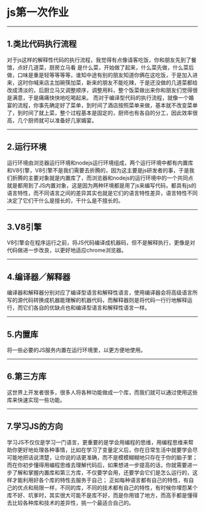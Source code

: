js第一次作业
==========
**********
1.类比代码执行流程
---------------
  对于js这样的解释性代码的执行流程，我觉得有点像请客吃饭，你和朋友先到了餐馆，点好几道菜，厨房立马看
  是什么菜，开始做了起来，什么菜先做，什么菜后做，口味是重是轻等等等等，谁知中途有别的朋友知道你俩在这吃饭，于是加入进来，这时你喊来店主加碗筷加菜，新来的朋友不能吃辣，于是还没做的几道菜都给改成清淡的，后厨立马又调整顺序，调整用料，整个饭菜做出来你和朋友们觉得很是满意，于是痛痛快快地吃喝起来。
  而对于编译型代码的执行流程，就像一个婚宴的流程，你事先确定好了菜单，到时间了酒店按照菜单来做，基本就不改变菜单了，到时间了就上菜，整个过程基本是固定的，厨师也有各自的分工，因此效率很高，几个厨师就可以准备好几家婚宴。
  ****************
2.运行环境
--------
  运行环境由浏览器运行环境和nodejs运行环境组成，两个运行环境中都有内置库和V8引擎，V8引擎不是我们需要去折腾的，因为这主要是js研发者的事，于是我们折腾的主要对象就是内置库了，而浏览器和nodejs的运行环境中的一个共同点就是都用到了JS内置对象，这是因为两种环境都是用了js来编写代码，都具有js的语言特性，而不同语言之间的差异其实也就是它们的语言特性差异，语言特性不同决定了它们干什么是擅长的，干什么是不擅长的。
  ***************
3.V8引擎
-------
  V8引擎会在程序运行之前，将JS代码编译成机器码，但不是解释执行，更像是对代码做进一步改良，以更好地适应chrome浏览器。
  ***********
4.编译器／解释器
-------------
  编译器和解释器分别对应了编译型语言和解释性语言，使用编译器会将高级语言所写的源代码转换成机器能理解的机器代码，而解释器则是将代码一行行地解释运行，而它们各自的优缺点也和编译型语言和解释性语言一样。
  ************
5.内置库
-------
  将一些必要的JS服务内置在运行环境里，以更方便地使用。
  ***********
6.第三方库
---------
  这世界上开发者很多，很多人将各种功能做成一个库，而我们就可以通过使用这些库来快速实现一些功能。
  *************
7.学习JS的方向
------------
  学习JS不仅仅是学习一门语言，更重要的是学会用编程的思维，用编程思维来帮助你更好地处理各种事情，比如在学习了变量定义后，你在日常生活中就要学会尽可能地把话说清楚，让你说的话更准确，而不是模模糊糊地只存在于你的脑子里；
  而在你初步懂得用编程思维去理解代码后，如果想进一步提高的话，你就需要进一步了解和掌握内置库和第三方库，不仅要学会用，还要学会它们是怎么运行的，这样才能利用好各个库的特性去服务于自己；
  正如每种语言都有自己的特性，有自己的优点和局限一样，不同的库，不同的技术都有自己的特性，有时候你埋怨某个库不好、坑爹时，其实很大可能不是库不好，而是你用错了地方，而高手都是懂得去比较各种库和技术的差异性，挑一个最适合自己的。
